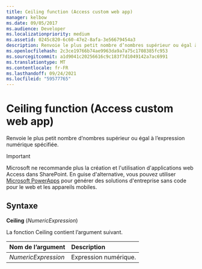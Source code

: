 ```yaml
---
title: Ceiling function (Access custom web app)
manager: kelbow
ms.date: 09/05/2017
ms.audience: Developer
ms.localizationpriority: medium
ms.assetid: 0245c820-6c60-47e2-8afa-3e56679454a3
description: Renvoie le plus petit nombre d’nombres supérieur ou égal à l’expression numérique spécifiée.
ms.openlocfilehash: 2c3ce19766b74ae9963da9a7a75c1708385fc953
ms.sourcegitcommit: a1d9041c20256616c9c183f7d1049142a7ac6991
ms.translationtype: MT
ms.contentlocale: fr-FR
ms.lasthandoff: 09/24/2021
ms.locfileid: "59577765"
---
```

# <a name="ceiling-function-access-custom-web-app"></a>Ceiling function (Access custom web app)

Renvoie le plus petit nombre d’nombres supérieur ou égal à l’expression numérique spécifiée.
  
> [!IMPORTANT]
> Microsoft ne recommande plus la création et l'utilisation d'applications web Access dans SharePoint. En guise d'alternative, vous pouvez utiliser [Microsoft PowerApps](https://powerapps.microsoft.com/en-us/) pour générer des solutions d'entreprise sans code pour le web et les appareils mobiles. 
  
## <a name="syntax"></a>Syntaxe

**Ceiling** (*NumericExpression*) 
  
La fonction Ceiling contient l’argument suivant.
  
|**Nom de l’argument**|**Description**|
|:-----|:-----|
| *NumericExpression*  <br/> |Expression numérique.  <br/> |
   

